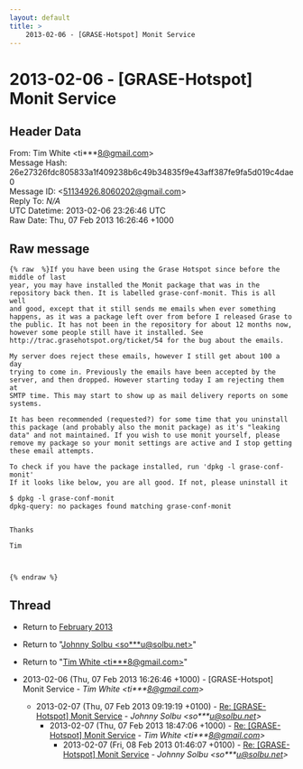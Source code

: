 ```yaml
---
layout: default
title: >
    2013-02-06 - [GRASE-Hotspot] Monit Service
---
```


# 2013-02-06 - [GRASE-Hotspot] Monit Service

## Header Data

From: Tim White \<ti***8@gmail.com\><br>
Message Hash: 26e27326fdc805833a1f409238b6c49b34835f9e43aff387fe9fa5d019c4dae0<br>
Message ID: \<51134926.8060202@gmail.com\><br>
Reply To: _N/A_<br>
UTC Datetime: 2013-02-06 23:26:46 UTC<br>
Raw Date: Thu, 07 Feb 2013 16:26:46 +1000<br>

## Raw message

```
{% raw  %}If you have been using the Grase Hotspot since before the middle of last 
year, you may have installed the Monit package that was in the 
repository back then. It is labelled grase-conf-monit. This is all well 
and good, except that it still sends me emails when ever something 
happens, as it was a package left over from before I released Grase to 
the public. It has not been in the repository for about 12 months now, 
however some people still have it installed. See 
http://trac.grasehotspot.org/ticket/54 for the bug about the emails.

My server does reject these emails, however I still get about 100 a day 
trying to come in. Previously the emails have been accepted by the 
server, and then dropped. However starting today I am rejecting them at 
SMTP time. This may start to show up as mail delivery reports on some 
systems.

It has been recommended (requested?) for some time that you uninstall 
this package (and probably also the monit package) as it's "leaking 
data" and not maintained. If you wish to use monit yourself, please 
remove my package so your monit settings are active and I stop getting 
these email attempts.

To check if you have the package installed, run 'dpkg -l grase-conf-monit'
If it looks like below, you are all good. If not, please uninstall it

$ dpkg -l grase-conf-monit
dpkg-query: no packages found matching grase-conf-monit


Thanks

Tim



{% endraw %}
```

## Thread

+ Return to [February 2013](/archive/2013/02)

+ Return to "[Johnny Solbu <so***u<span>@</span>solbu.net>](/authors/so___u_at_solbu_net)"
+ Return to "[Tim White <ti***8<span>@</span>gmail.com>](/authors/ti___8_at_gmail_com)"

+ 2013-02-06 (Thu, 07 Feb 2013 16:26:46 +1000) - [GRASE-Hotspot] Monit Service - _Tim White \<ti***8@gmail.com\>_
  + 2013-02-07 (Thu, 07 Feb 2013 09:19:19 +0100) - [Re: [GRASE-Hotspot] Monit Service](/archive/2013/02/d7f47972f5d03d38e82eb4b1fbc251ba505715b27a541d2b0609175aacc18410) - _Johnny Solbu \<so***u@solbu.net\>_
    + 2013-02-07 (Thu, 07 Feb 2013 18:47:06 +1000) - [Re: [GRASE-Hotspot] Monit Service](/archive/2013/02/a3ab6f6f73aaa4e7d4790bc17aa401ccc5ae2c050dcde21bd8fe2002d1e41b6f) - _Tim White \<ti***8@gmail.com\>_
      + 2013-02-07 (Fri, 08 Feb 2013 01:46:07 +0100) - [Re: [GRASE-Hotspot] Monit Service](/archive/2013/02/0f23853dfc842eb55fc684361d57996bc92ed618beca2012733a494ffda75e12) - _Johnny Solbu \<so***u@solbu.net\>_

